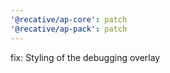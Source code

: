 ```yaml
---
'@recative/ap-core': patch
'@recative/ap-pack': patch
---
```


fix: Styling of the debugging overlay
